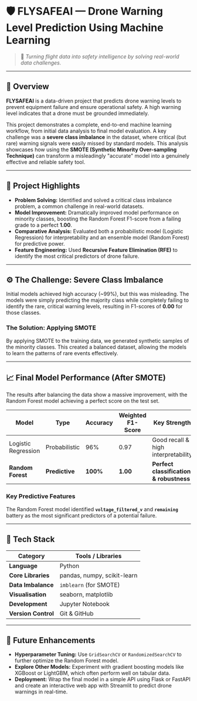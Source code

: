 # 🛡️ FLYSAFEAI — Drone Warning Level Prediction Using Machine Learning

> 🚀 *Turning flight data into safety intelligence by solving real-world data challenges.*

---

## 📘 Overview

**FLYSAFEAI** is a data-driven project that predicts drone warning levels to prevent equipment failure and ensure operational safety. A high warning level indicates that a drone must be grounded immediately.

This project demonstrates a complete, end-to-end machine learning workflow, from initial data analysis to final model evaluation. A key challenge was a **severe class imbalance** in the dataset, where critical (but rare) warning signals were easily missed by standard models. This analysis showcases how using the **SMOTE (Synthetic Minority Over-sampling Technique)** can transform a misleadingly "accurate" model into a genuinely effective and reliable safety tool.

---

## 🎯 Project Highlights

-   **Problem Solving:** Identified and solved a critical class imbalance problem, a common challenge in real-world datasets.
-   **Model Improvement:** Dramatically improved model performance on minority classes, boosting the Random Forest F1-score from a failing grade to a perfect **1.00**.
-   **Comparative Analysis:** Evaluated both a probabilistic model (Logistic Regression) for interpretability and an ensemble model (Random Forest) for predictive power.
-   **Feature Engineering:** Used **Recursive Feature Elimination (RFE)** to identify the most critical predictors of drone failure.

---

## ⚙️ The Challenge: Severe Class Imbalance

Initial models achieved high accuracy (~99%), but this was misleading. The models were simply predicting the majority class while completely failing to identify the rare, critical warning levels, resulting in F1-scores of **0.00** for those classes.

### The Solution: Applying SMOTE

By applying SMOTE to the training data, we generated synthetic samples of the minority classes. This created a balanced dataset, allowing the models to learn the patterns of rare events effectively.

---

## 📈 Final Model Performance (After SMOTE)

The results after balancing the data show a massive improvement, with the Random Forest model achieving a perfect score on the test set.

| Model               | Type          | Accuracy | Weighted F1-Score | Key Strength                            |
| ------------------- | ------------- | -------- | ----------------- | --------------------------------------- |
| Logistic Regression | Probabilistic | 96%      | 0.97              | Good recall & high interpretability     |
| **Random Forest** | **Predictive** | **100%** | **1.00** | **Perfect classification & robustness** |


### Key Predictive Features

The Random Forest model identified **`voltage_filtered_v`** and **`remaining`** battery as the most significant predictors of a potential failure.

---


## 🧰 Tech Stack

| Category                | Tools / Libraries                                  |
| ----------------------- | -------------------------------------------------- |
| **Language** | Python                                             |
| **Core Libraries** | pandas, numpy, scikit-learn                        |
| **Data Imbalance** | `imblearn` (for SMOTE)                             |
| **Visualisation** | seaborn, matplotlib                                |
| **Development** | Jupyter Notebook                                   |
| **Version Control** | Git & GitHub                                       |

---

## 🔧 Future Enhancements

-   **Hyperparameter Tuning:** Use `GridSearchCV` or `RandomizedSearchCV` to further optimize the Random Forest model.
-   **Explore Other Models:** Experiment with gradient boosting models like XGBoost or LightGBM, which often perform well on tabular data.
-   **Deployment:** Wrap the final model in a simple API using Flask or FastAPI and create an interactive web app with Streamlit to predict drone warnings in real-time.
